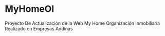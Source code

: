 # MyHomeOI
Proyecto De Actualización de la Web My Home Organización Inmobiliaria Realizado en Empresas Andinas
